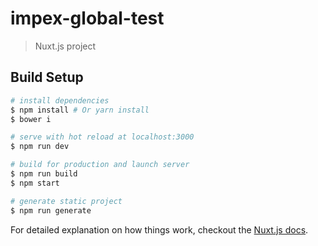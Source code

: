 # impex-global-test

> Nuxt.js project

## Build Setup

``` bash
# install dependencies
$ npm install # Or yarn install
$ bower i

# serve with hot reload at localhost:3000
$ npm run dev

# build for production and launch server
$ npm run build
$ npm start

# generate static project
$ npm run generate
```

For detailed explanation on how things work, checkout the [Nuxt.js docs](https://github.com/nuxt/nuxt.js).

